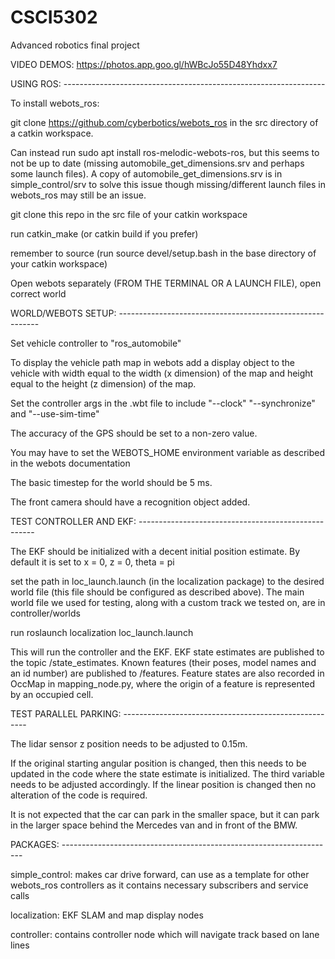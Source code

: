 # CSCI5302
Advanced robotics final project

VIDEO DEMOS: https://photos.app.goo.gl/hWBcJo55D48Yhdxx7

USING ROS: -----------------------------------------------------------------

To install webots_ros: 

git clone https://github.com/cyberbotics/webots_ros in the src directory of a catkin workspace. 

Can instead run sudo apt install ros-melodic-webots-ros, but this seems to not be up to date (missing automobile_get_dimensions.srv and perhaps some launch files). A copy of automobile_get_dimensions.srv is in simple_control/srv to solve this issue though missing/different launch files in webots_ros may still be an issue.

git clone this repo in the src file of your catkin workspace

run catkin_make (or catkin build if you prefer)

remember to source (run source devel/setup.bash in the base directory of your catkin workspace)

Open webots separately (FROM THE TERMINAL OR A LAUNCH FILE), open correct world

WORLD/WEBOTS SETUP: ----------------------------------------------------------

Set vehicle controller to "ros_automobile"

To display the vehicle path map in webots add a display object to the vehicle with width equal to the width (x dimension) of the map and height equal to the height (z dimension) of the map. 

Set the controller args in the .wbt file to include "--clock" "--synchronize" and "--use-sim-time"

The accuracy of the GPS should be set to a non-zero value.

You may have to set the WEBOTS_HOME environment variable as described in the webots documentation

The basic timestep for the world should be 5 ms.

The front camera should have a recognition object added.

TEST CONTROLLER AND EKF: ----------------------------------------------------

The EKF should be initialized with a decent initial position estimate. By default it is set to x = 0, z = 0, theta = pi

set the path in loc_launch.launch (in the localization package) to the desired world file (this file should be configured as described above). The main world file we used for testing, along with a custom track we tested on, are in controller/worlds

run roslaunch localization loc_launch.launch

This will run the controller and the EKF. EKF state estimates are published to the topic /state_estimates. Known features (their poses, model names and an id number) are published to /features. Feature states are also recorded in OccMap in mapping_node.py, where the origin of a feature is represented by an occupied cell. 

TEST PARALLEL PARKING: ------------------------------------------------------

The lidar sensor z position needs to be adjusted to 0.15m.

If the original starting angular position is changed, then this needs to be updated in the code where the state estimate is initialized. The third variable needs to be adjusted accordingly. If the linear position is changed then no alteration of the code is required. 

It is not expected that the car can park in the smaller space, but it can park in the larger space behind the Mercedes van and in front of the BMW.

PACKAGES: --------------------------------------------------------------------

simple_control: makes car drive forward, can use as a template for other webots_ros controllers as it contains necessary subscribers and service calls 

localization: EKF SLAM and map display nodes

controller: contains controller node which will navigate track based on lane lines
